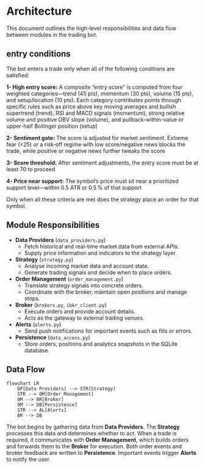 # Architecture

This document outlines the high-level responsibilities and data flow between modules in the trading bot.

## entry conditions
The bot enters a trade only when all of the following conditions are satisfied:

**1- High entry score:**
A composite “entry score” is computed from four weighted categories—trend (45 pts), momentum (30 pts), volume (15 pts), and setup/location (10 pts). Each category contributes points through specific rules such as price above key moving averages and bullish supertrend (trend), RSI and MACD signals (momentum), strong relative volume and positive OBV slope (volume), and pullback-within-value or upper-half Bollinger position (setup)

**2- Sentiment gate:**
The score is adjusted for market sentiment. Extreme fear (<25) or a risk‑off regime with low score/negative news blocks the trade, while positive or negative news further tweaks the score

**3- Score threshold:**
After sentiment adjustments, the entry score must be at least 70 to proceed

**4- Price near support:**
The symbol’s price must sit near a prioritized support level—within 0.5 ATR or 0.5 % of that support

Only when all these criteria are met does the strategy place an order for that symbol.

## Module Responsibilities

- **Data Providers** (`data_providers.py`)
  - Fetch historical and real-time market data from external APIs.
  - Supply price information and indicators to the strategy layer.
- **Strategy** (`strategy.py`)
  - Analyse incoming market data and account state.
  - Generate trading signals and decide when to place orders.
- **Order Management** (`order_management.py`)
  - Translate strategy signals into concrete orders.
  - Coordinate with the broker, maintain open positions and manage stops.
- **Broker** (`brokers.py`, `ibkr_client.py`)
  - Execute orders and provide account details.
  - Acts as the gateway to external trading venues.
- **Alerts** (`alerts.py`)
  - Send push notifications for important events such as fills or errors.
- **Persistence** (`data_access.py`)
  - Store orders, positions and analytics snapshots in the SQLite database.

## Data Flow

```mermaid
flowchart LR
    DP[Data Providers] --> STR[Strategy]
    STR --> OM[Order Management]
    OM --> BR[Broker]
    OM --> DB[Persistence]
    STR --> AL[Alerts]
    BR --> DB
```

The bot begins by gathering data from **Data Providers**. The **Strategy** processes this data and determines whether to act. When a trade is required, it communicates with **Order Management**, which builds orders and forwards them to the **Broker** for execution. Both order events and broker feedback are written to **Persistence**. Important events trigger **Alerts** to notify the user.

